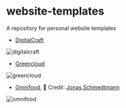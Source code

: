 # website-templates

A repository for personal website templates

-   [DigitalCraft](https://coxde.github.io/website-templates/digitalcraft/index.html)

![digitalcraft](https://github.com/coxde/website-templates/assets/63153334/a6adc88e-60b3-4cf4-a46f-79378717b7d6)

-   [Greencloud](https://coxde.github.io/website-templates/greencloud/index.html)

![greencloud](https://github.com/coxde/website-templates/assets/63153334/01c0a551-cd96-474a-a54d-f642d1f59e72)

-   [Omnifood](https://coxde.github.io/website-templates/omnifood/index.html), 💖 Credit: [Jonas Schmedtmann](https://www.udemy.com/user/jonasschmedtmann/)

![omnifood](https://github.com/coxde/website-templates/assets/63153334/9e75617f-0103-4178-a7d6-59668154e2a2)
